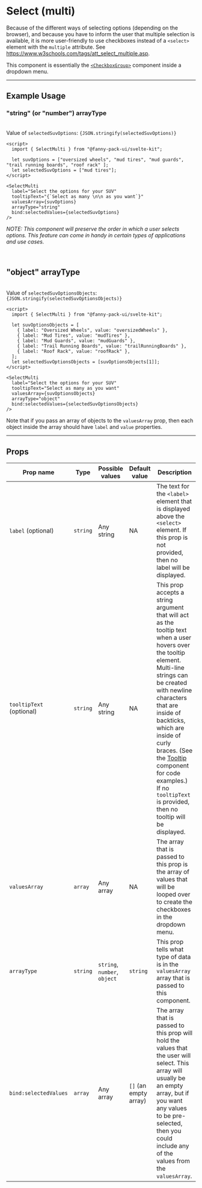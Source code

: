 <script lang="ts">
  import { SelectMulti } from "/src/lib";

  let suvOptions = ["oversized wheels", "mud tires", "mud guards", "trail running boards", "roof rack"];
  let selectedSuvOptions = ["mud tires"];

  let suvOptionsObjects = [
    { label: "Oversized Wheels", value: "oversizedWheels" },
    { label: "Mud Tires", value: "mudTires" },
    { label: "Mud Guards", value: "mudGuards" },
    { label: "Trail Running Boards", value: "trailRunningBoards" },
    { label: "Roof Rack", value: "roofRack" },
  ];
  let selectedSuvOptionsObjects = [suvOptionsObjects[1]];
</script>


# Select (multi)

Because of the different ways of selecting options (depending on the browser), and because you have to inform the user that multiple selection is available, it is more user-friendly to use checkboxes instead of a `<select>` element with the `multiple` attribute. See https://www.w3schools.com/tags/att_select_multiple.asp.

This component is essentially the [`<CheckboxGroup>`](/components/checkbox-group) component inside a dropdown menu.

---

## Example Usage

### "string" (or "number") arrayType

<SelectMulti
  label="Select the options for your SUV"
  tooltipText="{`Select as many \n\n as you want`}"
  valuesArray={suvOptions}
  arrayType="string"
  bind:selectedValues={selectedSuvOptions}
/>

<br>

<div>Value of <code>selectedSuvOptions</code>: <code>{JSON.stringify(selectedSuvOptions)}</code></div>

```svelte
<script>
  import { SelectMulti } from "@fanny-pack-ui/svelte-kit";

  let suvOptions = ["oversized wheels", "mud tires", "mud guards", "trail running boards", "roof rack" ];
  let selectedSuvOptions = ["mud tires"];
</script>

<SelectMulti
  label="Select the options for your SUV"
  tooltipText="{`Select as many \n\n as you want`}"
  valuesArray={suvOptions}
  arrayType="string"
  bind:selectedValues={selectedSuvOptions}
/>
```

*NOTE: This component will preserve the order in which a user selects options. This feature can come in handy in certain types of applications and use cases.*

<br>

## "object" arrayType

<SelectMulti
  label="Select the options for your SUV"
  tooltipText="Select as many as you want"
  valuesArray={suvOptionsObjects}
  arrayType="object"
  bind:selectedValues={selectedSuvOptionsObjects}
/>

<br>

<div>Value of <code>selectedSuvOptionsObjects</code>: <code>{JSON.stringify(selectedSuvOptionsObjects)}</code></div>

```svelte
<script>
  import { SelectMulti } from "@fanny-pack-ui/svelte-kit";

  let suvOptionsObjects = [
    { label: "Oversized Wheels", value: "oversizedWheels" },
    { label: "Mud Tires", value: "mudTires" },
    { label: "Mud Guards", value: "mudGuards" },
    { label: "Trail Running Boards", value: "trailRunningBoards" },
    { label: "Roof Rack", value: "roofRack" },
  ];
  let selectedSuvOptionsObjects = [suvOptionsObjects[1]];
</script>

<SelectMulti
  label="Select the options for your SUV"
  tooltipText="Select as many as you want"
  valuesArray={suvOptionsObjects}
  arrayType="object"
  bind:selectedValues={selectedSuvOptionsObjects}
/>
```

Note that if you pass an array of objects to the `valuesArray` prop, then each object inside the array should have `label` and `value` properties.

---

## Props
| Prop name | Type | Possible values | Default value | Description |
| --------- | ---- | --------------- | ------------- | ----------- |
| `label` (optional) | `string` | Any string | NA | The text for the `<label>` element that is displayed above the `<select>` element. If this prop is not provided, then no label will be displayed. |
| `tooltipText` (optional) | `string` | Any string | NA | This prop accepts a string argument that will act as the tooltip text when a user hovers over the tooltip element. Multi-line strings can be created with newline characters that are inside of backticks, which are inside of curly braces. (See the [Tooltip](/components/tooltip) component for code examples.) If no `tooltipText` is provided, then no tooltip will be displayed. |
| `valuesArray` | `array` | Any array | NA | The array that is passed to this prop is the array of values that will be looped over to create the checkboxes in the dropdown menu. |
| `arrayType` | `string` | `string`, `number`, `object` | `string` | This prop tells what type of data is in the `valuesArray` array that is passed to this component. |
| `bind:selectedValues` | `array` | Any array | `[]` (an empty array) | The array that is passed to this prop will hold the values that the user will select. This array will usually be an empty array, but if you want any values to be pre-selected, then you could include any of the values from the `valuesArray`. |
